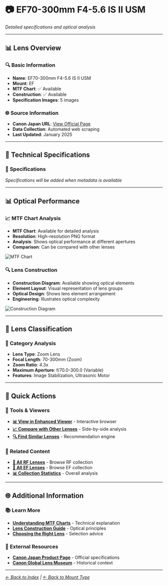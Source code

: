 # 📷 EF70-300mm F4-5.6 IS II USM

*Detailed specifications and optical analysis*

---

## 📊 **Lens Overview**

### 🔍 **Basic Information**
- **Name**: EF70-300mm F4-5.6 IS II USM
- **Mount**: EF
- **MTF Chart**: ✅ Available
- **Construction**: ✅ Available
- **Specification Images**: 5 images

### 🌐 **Source Information**
- **Canon Japan URL**: [View Official Page](https://personal.canon.jp/product/camera/ef/ef70-300-f4-56ii/spec)
- **Data Collection**: Automated web scraping
- **Last Updated**: January 2025

---

## 🔧 **Technical Specifications**

### 📏 **Specifications**
*Specifications will be added when metadata is available*

---

## 📊 **Optical Performance**

### 📈 **MTF Chart Analysis**

- **MTF Chart**: Available for detailed analysis
- **Resolution**: High-resolution PNG format
- **Analysis**: Shows optical performance at different apertures
- **Comparison**: Can be compared with other lenses

![MTF Chart](../../canon_mtf_data/ef_lenses/EF70_300mm_F4_5.6_IS_II_USM/mtf_spec_mtf.png)

### 🔍 **Lens Construction**

- **Construction Diagram**: Available showing optical elements
- **Element Layout**: Visual representation of lens groups
- **Optical Design**: Shows lens element arrangement
- **Engineering**: Illustrates optical complexity

![Construction Diagram](../../canon_mtf_data/ef_lenses/EF70_300mm_F4_5.6_IS_II_USM/construction_spec_lens_construction.png)

---

## 🎯 **Lens Classification**

### 📝 **Category Analysis**
- **Lens Type**: Zoom Lens
- **Focal Length**: 70-300mm (Zoom)
- **Zoom Ratio**: 4.3x
- **Maximum Aperture**: f/70.0-300.0 (Variable)
- **Features**: Image Stabilization, Ultrasonic Motor

---

## 📱 **Quick Actions**

### 🔧 **Tools & Viewers**
- **[📊 View in Enhanced Viewer](../../canon_enhanced_mtf_viewer.html)** - Interactive browser
- **[📈 Compare with Other Lenses](../../analysis/mtf_comparison.md)** - Side-by-side analysis
- **[🔍 Find Similar Lenses](../../lens_finder.md)** - Recommendation engine

### 📂 **Related Content**
- **[🔵 All RF Lenses](../rf_lenses.md)** - Browse RF collection
- **[🔴 All EF Lenses](../ef_lenses.md)** - Browse EF collection
- **[📊 Collection Statistics](../statistics.md)** - Overall analysis

---

## 🌐 **Additional Information**

### 📚 **Learn More**
- **[Understanding MTF Charts](../education/understanding_mtf.md)** - Technical explanation
- **[Lens Construction Guide](../education/lens_construction.md)** - Optical principles
- **[Choosing the Right Lens](../education/lens_selection.md)** - Selection advice

### 🔗 **External Resources**
- **[Canon Japan Product Page](https://personal.canon.jp/product/camera/ef/ef70-300-f4-56ii/spec)** - Official specifications
- **[Canon Global Lens Museum](https://global.canon/en/c-museum/lens.html)** - Historical context

---

*[← Back to Index](../../index.md) | [← Back to Mount Type](../ef_lenses.md)*
